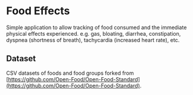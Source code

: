 # Food Effects

Simple application to allow tracking of food consumed and the immediate physical effects experienced.  e.g. gas, bloating, diarrhea, constipation, dyspnea (shortness of breath), tachycardia (increased heart rate), etc.

## Dataset

CSV datasets of foods and food groups forked from [https://github.com/Open-Food/Open-Food-Standard](https://github.com/Open-Food/Open-Food-Standard).

